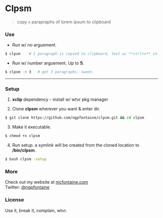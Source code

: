 # Clpsm

> copy `n` parapraphs of lorem ipsum to clipboard   
   
   
### Use   

- Run w/ no arguement.
```bash
$ clpsm    # 1 paragraph is copied to clipboard, test w/ **ctrl+v** into text editor. nice.
```

- Run w/ number arguement. Up to **5**.
```bash
$ clpsm -n 3   # get 3 paragraphs. sweet.
```    

---


### Setup   

1. **xclip** dependency - install w/ wtvr pkg manager 

2. Clone **clpsm** wherever you want & enter dir.
```bash
$ git clone https://github.com/ngpfontaine/clpsm.git && cd clpsm
```

3. Make it executable.
```bash
$ chmod +x clpsm
```

4. Run setup. a symlink will be created from the cloned location to **/bin/clpsm**.
```bash
$ bash clpsm -setup
```


### More
Check out my website at [nicfontaine.com](https://nicfontaine.com)  
Twitter: [@ngpfontaine](https://twitter.com/ngpfontaine)

### License
Use it, break it, complain, wtvr.
